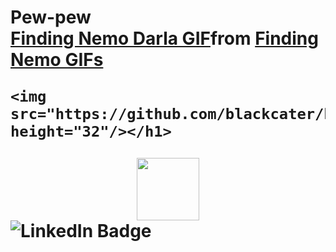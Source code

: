 <h1 align="left">Pew-pew 
<div class="tenor-gif-embed" data-postid="4809756" data-share-method="host" data-aspect-ratio="1.50602" data-width="100%"><a href="https://tenor.com/view/finding-nemo-darla-tap-glass-gif-4809756">Finding Nemo Darla GIF</a>from <a href="https://tenor.com/search/finding+nemo-gifs">Finding Nemo GIFs</a></div> <script type="text/javascript" async src="https://tenor.com/embed.js"></script>
    
    <img src="https://github.com/blackcater/blackcater/raw/main/images/Hi.gif" height="32"/></h1>
<div id="header" align="center">
    <img src="https://media2.giphy.com/media/v1.Y2lkPTc5MGI3NjExaDk3aXlkeXVrNmkwYnYydTVndnFuNTBuZTAxNXZyNnNpbjhybmNjYSZlcD12MV9pbnRlcm5hbF9naWZfYnlfaWQmY3Q9Zw/dIPPDbAZL47yzt3GEi/giphy.gif" width="100"/>
</div>
<div id="badges
    <a href="https://www.linkedin.com/">
        <img src="https://img.shields.io/badge/LinkedIn-blue?style=for-the-badge&logo=linkedin&logoColor=white" alt="LinkedIn Badge"/>
    </a>
</div>
    
  
